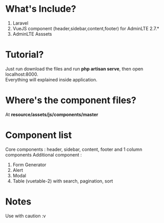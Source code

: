 # What's Include?
1. Laravel
2. VueJS component (header,sidebar,content,footer) for AdminLTE 2.7.*
3. AdminLTE Asssets

# Tutorial?
Just run download the files and run **php artisan serve**, then open localhost:8000.<br/>
Everything will explained inside application.

# Where's the component files?
At <b>resource/assets/js/components/master</b>

# Component list

Core components : header, sidebar, content, footer and 1 column components
Additional component : 
1. Form Generator
2. Alert
3. Modal
4. Table (vuetable-2) with search, pagination, sort

# Notes
Use with caution :v
